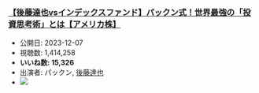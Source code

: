 ### [【後藤達也vsインデックスファンド】パックン式！世界最強の「投資思考術」とは【アメリカ株】](https://www.youtube.com/watch?v=xcbxnXpIizM)
-   公開日: 2023-12-07
-   視聴数: 1,414,258
-   **いいね数: 15,326**
-   出演者: パックン, [後藤達也](/rehacq_fan/people/後藤達也 "wikilink")
- [![](https://img.youtube.com/vi/xcbxnXpIizM/hqdefault.jpg)](https://www.youtube.com/watch?v=xcbxnXpIizM)
